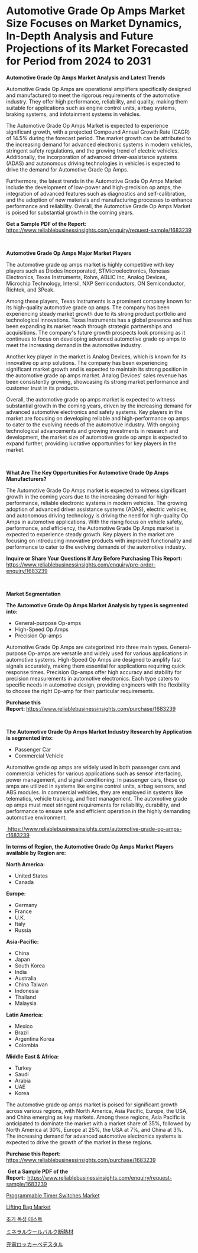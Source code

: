 <p><h1>Automotive Grade Op Amps Market Size Focuses on Market Dynamics, In-Depth Analysis and Future Projections of its Market Forecasted for Period from 2024 to 2031</h1></p><p><strong>Automotive Grade Op Amps Market Analysis and Latest Trends</strong></p>
<p><p>Automotive Grade Op Amps are operational amplifiers specifically designed and manufactured to meet the rigorous requirements of the automotive industry. They offer high performance, reliability, and quality, making them suitable for applications such as engine control units, airbag systems, braking systems, and infotainment systems in vehicles.</p><p>The Automotive Grade Op Amps Market is expected to experience significant growth, with a projected Compound Annual Growth Rate (CAGR) of 14.5% during the forecast period. The market growth can be attributed to the increasing demand for advanced electronic systems in modern vehicles, stringent safety regulations, and the growing trend of electric vehicles. Additionally, the incorporation of advanced driver-assistance systems (ADAS) and autonomous driving technologies in vehicles is expected to drive the demand for Automotive Grade Op Amps.</p><p>Furthermore, the latest trends in the Automotive Grade Op Amps Market include the development of low-power and high-precision op amps, the integration of advanced features such as diagnostics and self-calibration, and the adoption of new materials and manufacturing processes to enhance performance and reliability. Overall, the Automotive Grade Op Amps Market is poised for substantial growth in the coming years.</p></p>
<p><strong>Get a Sample PDF of the Report:&nbsp;</strong> <a href="https://www.reliablebusinessinsights.com/enquiry/request-sample/1683239">https://www.reliablebusinessinsights.com/enquiry/request-sample/1683239</a></p>
<p>&nbsp;</p>
<p><strong>Automotive Grade Op Amps Major Market Players</strong></p>
<p><p>The automotive grade op amps market is highly competitive with key players such as Diodes Incorporated, STMicroelectronics, Renesas Electronics, Texas Instruments, Rohm, ABLIC Inc, Analog Devices, Microchip Technology, Intersil, NXP Semiconductors, ON Semiconductor, Richtek, and 3Peak.</p><p>Among these players, Texas Instruments is a prominent company known for its high-quality automotive grade op amps. The company has been experiencing steady market growth due to its strong product portfolio and technological innovations. Texas Instruments has a global presence and has been expanding its market reach through strategic partnerships and acquisitions. The company's future growth prospects look promising as it continues to focus on developing advanced automotive grade op amps to meet the increasing demand in the automotive industry.</p><p>Another key player in the market is Analog Devices, which is known for its innovative op amp solutions. The company has been experiencing significant market growth and is expected to maintain its strong position in the automotive grade op amps market. Analog Devices' sales revenue has been consistently growing, showcasing its strong market performance and customer trust in its products.</p><p>Overall, the automotive grade op amps market is expected to witness substantial growth in the coming years, driven by the increasing demand for advanced automotive electronics and safety systems. Key players in the market are focusing on developing reliable and high-performance op amps to cater to the evolving needs of the automotive industry. With ongoing technological advancements and growing investments in research and development, the market size of automotive grade op amps is expected to expand further, providing lucrative opportunities for key players in the market.</p></p>
<p>&nbsp;</p>
<p><strong>What Are The Key Opportunities For Automotive Grade Op Amps Manufacturers?</strong></p>
<p><p>The Automotive Grade Op Amps market is expected to witness significant growth in the coming years due to the increasing demand for high-performance, reliable electronic systems in modern vehicles. The growing adoption of advanced driver assistance systems (ADAS), electric vehicles, and autonomous driving technology is driving the need for high-quality Op Amps in automotive applications. With the rising focus on vehicle safety, performance, and efficiency, the Automotive Grade Op Amps market is expected to experience steady growth. Key players in the market are focusing on introducing innovative products with improved functionality and performance to cater to the evolving demands of the automotive industry.</p></p>
<p><strong>Inquire or Share Your Questions If Any Before Purchasing This Report:</strong> <a href="https://www.reliablebusinessinsights.com/enquiry/pre-order-enquiry/1683239">https://www.reliablebusinessinsights.com/enquiry/pre-order-enquiry/1683239</a></p>
<p>&nbsp;</p>
<p><strong>Market Segmentation</strong></p>
<p><strong>The Automotive Grade Op Amps Market Analysis by types is segmented into:</strong></p>
<p><ul><li>General-purpose Op-amps</li><li>High-Speed Op Amps</li><li>Precision Op-amps</li></ul></p>
<p><p>Automotive Grade Op Amps are categorized into three main types. General-purpose Op-amps are versatile and widely used for various applications in automotive systems. High-Speed Op Amps are designed to amplify fast signals accurately, making them essential for applications requiring quick response times. Precision Op-amps offer high accuracy and stability for precision measurements in automotive electronics. Each type caters to specific needs in automotive design, providing engineers with the flexibility to choose the right Op-amp for their particular requirements.</p></p>
<p><strong>Purchase this Report:&nbsp;</strong><a href="https://www.reliablebusinessinsights.com/purchase/1683239">https://www.reliablebusinessinsights.com/purchase/1683239</a></p>
<p>&nbsp;</p>
<p><strong>The Automotive Grade Op Amps Market Industry Research by Application is segmented into:</strong></p>
<p><ul><li>Passenger Car</li><li>Commercial Vehicle</li></ul></p>
<p><p>Automotive grade op amps are widely used in both passenger cars and commercial vehicles for various applications such as sensor interfacing, power management, and signal conditioning. In passenger cars, these op amps are utilized in systems like engine control units, airbag sensors, and ABS modules. In commercial vehicles, they are employed in systems like telematics, vehicle tracking, and fleet management. The automotive grade op amps must meet stringent requirements for reliability, durability, and performance to ensure safe and efficient operation in the highly demanding automotive environment.</p></p>
<p><a href="https://www.reliablebusinessinsights.com/automotive-grade-op-amps-r1683239">&nbsp;https://www.reliablebusinessinsights.com/automotive-grade-op-amps-r1683239</a></p>
<p><strong>In terms of Region, the Automotive Grade Op Amps Market Players available by Region are:</strong></p>
<p>
    <p> <strong> North America: </strong>
        <ul>
            <li>United States</li>
            <li>Canada</li>
        </ul>
        </p> 
    <p> <strong> Europe: </strong>
        <ul>
            <li>Germany</li>
            <li>France</li>
            <li>U.K.</li>
            <li>Italy</li>
            <li>Russia</li>
        </ul>
        </p> 
    <p> <strong> Asia-Pacific: </strong>
        <ul>
            <li>China</li>
            <li>Japan</li>
            <li>South Korea</li>
            <li>India</li>
            <li>Australia</li>
            <li>China Taiwan</li>
            <li>Indonesia</li>
            <li>Thailand</li>
            <li>Malaysia</li>
        </ul>
        </p> 
    <p> <strong> Latin America: </strong>
        <ul>
            <li>Mexico</li>
            <li>Brazil</li>
            <li>Argentina Korea</li>
            <li>Colombia</li>
        </ul>
        </p> 
    <p> <strong> Middle East & Africa: </strong>
        <ul>
            <li>Turkey</li>
            <li>Saudi</li>
            <li>Arabia</li>
            <li>UAE</li>
            <li>Korea</li>
        </ul>
    </p>
    </p>
<p><p>The automotive grade op amps market is poised for significant growth across various regions, with North America, Asia Pacific, Europe, the USA, and China emerging as key markets. Among these regions, Asia Pacific is anticipated to dominate the market with a market share of 35%, followed by North America at 30%, Europe at 25%, the USA at 7%, and China at 3%. The increasing demand for advanced automotive electronics systems is expected to drive the growth of the market in these regions.</p></p>
<p><strong>Purchase this Report: </strong><a href="https://www.reliablebusinessinsights.com/purchase/1683239">https://www.reliablebusinessinsights.com/purchase/1683239</a></p>
<p>&nbsp;<strong>Get a Sample PDF of the Report:&nbsp;&nbsp;</strong><a href="https://www.reliablebusinessinsights.com/enquiry/request-sample/1683239">https://www.reliablebusinessinsights.com/enquiry/request-sample/1683239</a></p>
<p><strong></strong></p>
<p><p><a href="https://issuu.com/reportprime-2/docs/programmable-timer-switches-market-size-2030.pptx">Programmable Timer Switches Market</a></p><p><a href="https://github.com/Sherrillcrooksxa8i18ucf2m/Market-Research-Report-List-2/blob/main/lifting-bag-market.md">Lifting Bag Market</a></p><p><a href="https://github.com/Gregost89076vddcv/Market-Research-Report-List-1/blob/main/5335118104777.md">조기 독성 테스트</a></p><p><a href="https://github.com/JacksonWiza1924/Market-Research-Report-List-2/blob/main/3517873110002.md">ミネラルウールバルク断熱材</a></p><p><a href="https://github.com/hwbcz413288296/Market-Research-Report-List-2/blob/main/5789706110001.md">充電ロッカーペデスタル</a></p></p>